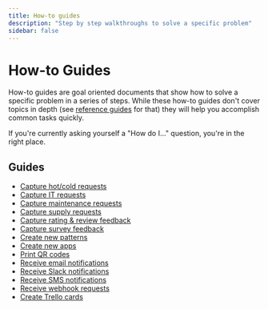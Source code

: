```yaml
---
title: How-to guides
description: "Step by step walkthroughs to solve a specific problem"
sidebar: false
---
```


# How-to Guides

How-to guides are goal oriented documents that show how to solve a specific problem in a series of steps. While these how-to guides don't cover topics in depth (see [reference guides](/reference/) for that) they will help you accomplish common tasks quickly.

If you're currently asking yourself a "How do I..." question, you're in the right place.

## Guides

* [Capture hot/cold requests](/how-to/capture-hot-cold-requests/)
* [Capture IT requests](/how-to/capture-it-requests/)
* [Capture maintenance requests](/how-to/capture-maintenance-requests/)
* [Capture supply requests](/how-to/capture-supply-requests/)
* [Capture rating & review feedback](/how-to/capture-rating-review-feedback/)
* [Capture survey feedback](/how-to/capture-survey-feedback/)
* [Create new patterns](/how-to/create-new-patterns/)
* [Create new apps](/how-to/create-new-apps/)
* [Print QR codes](/how-to/print-qr-codes/)
* [Receive email notifications](/how-to/receive-email-notifications/)
* [Receive Slack notifications](/how-to/receive-slack-notifications/)
* [Receive SMS notifications](/how-to/receive-sms-notifications/)
* [Receive webhook requests](/how-to/receive-webhook-requests/)
* [Create Trello cards](/how-to/create-trello-cards/)
